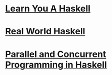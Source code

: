 # [Learn You A Haskell](./textbook_code)
# [Real World Haskell](./real_workd_haskell)
# [Parallel and Concurrent Programming in Haskell](./pcph)

